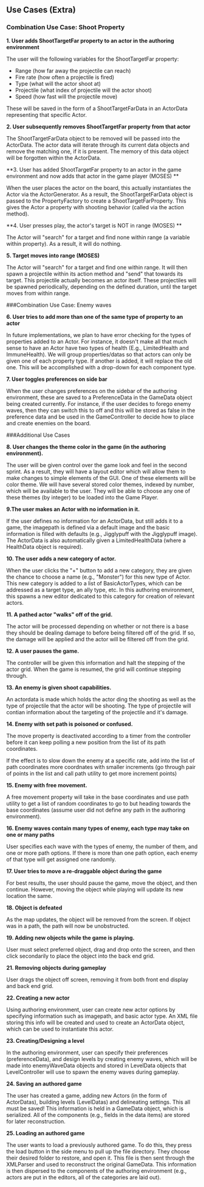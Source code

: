## Use Cases (Extra)

### Combination Use Case: Shoot Property

**1. User adds ShootTargetFar property to an actor in the authoring environment**

The user will the following variables for the ShootTargetFar property:
- Range (how far away the projectile can reach)
- Fire rate (how often a projectile is fired)
- Type (what will the actor shoot at)
- Projectile (what index of projectile will the actor shoot)
- Speed (how fast will the projectile move)

These will be saved in the form of a ShootTargetFarData in an ActorData representing that specific Actor.

**2. User subsequently removes ShootTargetFar property from that actor**

The ShootTargetFarData object to be removed will be passed into the ActorData. The actor data will iterate through its current data objects and remove the matching one, if it is present. The memory of this data object will be forgotten within the ActorData.

**3. User has added ShootTargetFar property to an actor in the game environment and now adds that actor in the game player (MOSES) **

When the user places the actor on the board, this actually instantiates the Actor via the ActorGenerator. As a result, the ShootTargetFarData object is passed to the PropertyFactory to create a ShootTargetFarProperty. This gives the Actor a property with shooting behavior (called via the action method).

**4. User presses play, the actor's target is NOT in range (MOSES) **

The Actor will "search" for a target and find none within range (a variable within property). As a result, it will do nothing.

**5. Target moves into range (MOSES)**

The Actor will "search" for a target and find one within range. It will then spawn a projectile within its action method and "send" that towards its target. This projectile actually becomes an actor itself. These projectiles will be spawned periodically, depending on the defined duration, until the target moves from within range. 

###Combination Use Case: Enemy waves

**6. User tries to add more than one of the same type of property to an actor**

In future implementations, we plan to have error checking for the types of properties added to an Actor. For instance, it doesn't make all that much sense to have an Actor have two types of health (E.g., LimitedHealth and ImmuneHealth). We will group properties/datas so that actors can only be given one of each property type. If another is added, it will replace the old one. This will be accomplished with a drop-down for each component type.

**7. User toggles preferences on side bar**

When the user changes preferences on the sidebar of the authoring environment, these are saved to a PreferenceData in the GameData object being created currently. For instance, if the user decides to forego enemy waves, then they can switch this to off and this will be stored as false in the preference data and be used in the GameController to decide how to place and create enemies on the board.


###Additional Use Cases

**8. User changes the theme color in the game (in the authoring environment).**

The user will be given control over the game look and feel in the second sprint. As a result, they will have a layout editor which will allow them to make changes to simple elements of the GUI. One of these elements will be color theme. We will have several stored color themes, indexed by number, which will be available to the user. They will be able to choose any one of these themes (by integer) to be loaded into the Game Player. 


**9.The user makes an Actor with no information in it.**

If the user defines no information for an ActorData, but still adds it to a game, the imagepath is defined via a default image and the basic information is filled with defaults (e.g., Jigglypuff with the Jigglypuff image). The ActorData is also automatically given a LimitedHealthData (where a HealthData object is required). 

**10. The user adds a new category of actor.**

When the user clicks the "+" button to add a new category, they are given the chance to choose a name (e.g., "Monster") for this new type of Actor. This new category is added to a list of BasicActorTypes, which can be addressed as a target type, an ally type, etc. In this authoring environment, this spawns a new editor dedicated to this category for creation of relevant actors.

**11. A pathed actor "walks" off of the grid.**

The actor will be processed depending on whether or not there is a base they should be dealing damage to before being filtered off of the grid. If so, the damage will be applied and the actor will be filtered off from the grid. 

**12. A user pauses the game.**

The controller will be given this information and halt the stepping of the actor grid. When the game is resumed, the grid will continue stepping through.

**13. An enemy is given shoot capabilities.**

An actordata is made which holds the actor ding the shooting as well as the type of projectile that the actor will be shooting. The type of projectile will contian information about the targeting of the projectile and it's damage.

**14. Enemy with set path is poisoned or confused.**

The move property is deactivated according to a timer from the controller before it can keep polling a new position from the list of its path coordinates. 

If the effect is to slow down the enemy at a specific rate, add into the list of path coordinates more coordnates with smaller increments (go through pair of points in the list and call path utility to get more increment points)

**15. Enemy with free movement.** 

A free movement property will take in the base coordinates and use path utility to get a list of random coordinates to go to but heading towards the base coordinates (assume user did not define any path in the authoring environment).

**16. Enemy waves contain many types of enemy, each type may take on one or many paths**

User specifies each wave with the types of enemy, the number of them, and one or more path options. If there is more than one path option, each enemy of that type will get assigned one randomly. 
 
**17. User tries to move a re-draggable object during the game**

For best results, the user should pause the game, move the object, and then continue. However, moving the object while playing will update its new location the same.

**18. Object is defeated**

As the map updates, the object will be removed from the screen. If object was in a path, the path will now be unobstructed.

**19. Adding new objects while the game is playing.**

User must select preferred object, drag and drop onto the screen, and then click secondarily to place the object into the back end grid.

**21. Removing objects during gameplay**

User drags the object off screen, removing it from both front end display and back end grid.

**22. Creating a new actor**

Using authoring environment, user can create new actor options by specifying information such as imagepath, and basic actor type. An XML file storing this info will be created and used to create an ActorData object, which can be used to instantiate this actor. 

**23. Creating/Designing a level**

In the authoring environment, user can specify their preferences (preferenceData), and design levels by creating enemy waves, which will be made into enemyWaveData objects and stored in LevelData objects that LevelController will use to spawn the enemy waves during gameplay.

**24. Saving an authored game**

The user has created a game, adding new Actors (in the form of ActorDatas), building levels (LevelDatas) and delineating settings. This all must be saved! This information is held in a GameData object, which is serialized. All of the components (e.g., fields in the data items) are stored for later reconstruction.

**25. Loading an authored game**

The user wants to load a previously authored game. To do this, they press the load button in the side menu to pull up the file directory. They choose their desired folder to restore, and open it. This file is then sent through the XMLParser and used to reconstruct the original GameData. This information is then dispersed to the components of the authoring environment (e.g., actors are put in the editors, all of the categories are laid out).

